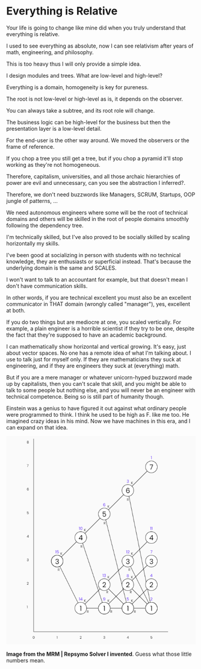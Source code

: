 <!-- Copyright (c) 2022 Tobias Briones. All rights reserved. -->
<!-- SPDX-License-Identifier: CC-BY-4.0 -->
<!-- This file is part of https://github.com/tobiasbriones/blog -->

# Everything is Relative

Your life is going to change like mine did when you truly understand that
everything is relative.

I used to see everything as absolute, now I can see relativism after years of
math, engineering, and philosophy.

This is too heavy thus I will only provide a simple idea.

I design modules and trees. What are low-level and high-level?

Everything is a domain, homogeneity is key for pureness.

The root is not low-level or high-level as is, it depends on the observer.

You can always take a subtree, and its root role will change.

The business logic can be high-level for the business but then the presentation
layer is a low-level detail.

For the end-user is the other way around. We moved the observers or the frame of
reference.

If you chop a tree you still get a tree, but if you chop a pyramid it'll stop
working as they're not homogeneous.

Therefore, capitalism, universities, and all those archaic hierarchies of power
are evil and unnecessary, can you see the abstraction I inferred?.

Therefore, we don't need buzzwords like Managers, SCRUM, Startups, OOP jungle of
patterns, ...

We need autonomous engineers where some will be the root of technical domains
and others will be skilled in the root of people domains smoothly following the
dependency tree.

I'm technically skilled, but I've also proved to be socially skilled by scaling
horizontally my skills.

I've been good at socializing in person with students with no technical
knowledge, they are enthusiasts or superficial instead. That's because the
underlying domain is the same and SCALES.

I won't want to talk to an accountant for example, but that doesn't mean I don't
have communication skills.

In other words, if you are technical excellent you must also be an excellent
communicator in THAT domain (wrongly called "manager"), yes, excellent at both.

If you do two things but are mediocre at one, you scaled vertically. For
example, a plain engineer is a horrible scientist if they try to be one, despite
the fact that they're supposed to have an academic background.

I can mathematically show horizontal and vertical growing. It's easy, just about
vector spaces. No one has a remote idea of what I'm talking about. I use to talk
just for myself only. If they are mathematicians they suck at engineering, and
if they are engineers they suck at (everything) math.

But if you are a mere manager or whatever unicorn-hyped buzzword made up by
capitalists, then you can't scale that skill, and you might be able to talk to
some people but nothing else, and you will never be an engineer with technical
competence. Being so is still part of humanity though.

Einstein was a genius to have figured it out against what ordinary people were
programmed to think. I think he used to be high as F. like me too. He imagined
crazy ideas in his mind. Now we have machines in this era, and I can expand on
that idea.

![](drawing-order.png)

**Image from the MRM | Repsymo Solver I invented**. Guess what those little 
numbers mean.
